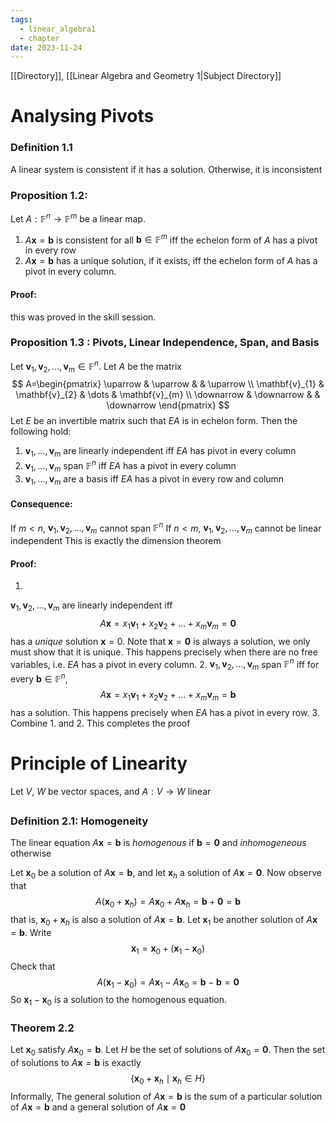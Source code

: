 ```yaml
---
tags:
  - linear_algebra1
  - chapter
date: 2023-11-24
---
```

[[Directory]], [[Linear Algebra and Geometry 1|Subject Directory]]
# Analysing Pivots
### Definition 1.1
A linear system is consistent if it has a solution. Otherwise, it is inconsistent
### Proposition 1.2: 
Let ${} A: \mathbb{F}^{n}\to{}\mathbb{F}^{m} {}$ be a linear map.
1. ${} A\mathbf{x}=\mathbf{b} {}$ is consistent for all ${} \mathbf{b}\in \mathbb{F}^{m} {}$ iff the echelon form of $A {}$ has a pivot in every row
2. $A\mathbf{x}=\mathbf{b} {}$ has a unique solution, if it exists, iff the echelon form of ${} A {}$ has a pivot in every column.
#### Proof:
 this was proved in the skill session.
### Proposition 1.3 : Pivots, Linear Independence, Span, and Basis
Let ${} \mathbf{v}_{1},\, \mathbf{v}_{2},\,\dots,\,\mathbf{v}_{m} \in \mathbb{F}^{n} {}$. Let $A {}$ be the matrix
$$
A=\begin{pmatrix}
\uparrow & \uparrow &  & \uparrow \\
\mathbf{v}_{1} & \mathbf{v}_{2} & \dots & \mathbf{v}_{m} \\
\downarrow & \downarrow &  & \downarrow
\end{pmatrix}
$$
Let ${} E$ be an invertible matrix such that $EA {}$ is in echelon form. Then the following hold:
1. ${} \mathbf{v}_{1},\,\dots,\,\mathbf{v}_{m} {}$ are linearly independent iff ${} EA {}$ has pivot in every column
2. ${} \mathbf{v}_{1},\,\dots,\, \mathbf{v}_{m} {}$ span $\mathbb{F}^{n}$ iff ${} EA {}$ has a pivot in every column
3. ${} \mathbf{v}_{1},\,\dots,\,\mathbf{v}_{m} {}$ are a basis iff ${} EA {}$ has a pivot in every row and column
#### Consequence:
If ${} m<n$, ${} \mathbf{v}_{1},\, \mathbf{v}_{2},\,\dots,\,\mathbf{v}_{m} {}$ cannot span ${} \mathbb{F}^{n} {}$
If ${} n<m$, ${} \mathbf{v}_{1},\, \mathbf{v}_{2},\,\dots,\,\mathbf{v}_{m} {}$ cannot be linear independent
This is exactly the dimension theorem
#### Proof: 
1. 
${} \mathbf{v}_{1},\, \mathbf{v}_{2},\,\dots,\,\mathbf{v}_{m} {}$ are linearly independent iff
$$
A\mathbf{x}=x_{1}\mathbf{v}_{1}+x_{2}\mathbf{v}_{2}+\dots+x_{m}\mathbf{v}_{m}=\mathbf{0}
$$has a *unique* solution ${} \mathbf{x}=0 {}$. Note that ${} \mathbf{x}=\mathbf{0} {}$ is always a solution, we only must show that it is unique. This happens precisely when there are no free variables, i.e. $EA$ has a pivot in every column.
2. 
${} \mathbf{v}_{1},\, \mathbf{v}_{2},\,\dots,\,\mathbf{v}_{m} {}$ span $\mathbb{F}^{n}$ iff for every $\mathbf{b} \in \mathbb{F}^{n}$, 
$$
A\mathbf{x}=x_{1}\mathbf{v}_{1}+x_{2}\mathbf{v}_{2}+\dots+x_{m}\mathbf{v}_{m}=\mathbf{b}
$$
has a solution. This happens precisely when $EA$ has a pivot in every row.
3. 
Combine 1. and 2. This completes the proof

# Principle of Linearity
Let $V$, $W$ be vector spaces, and $A:V\to{}W {}$ linear
## 
### Definition 2.1: Homogeneity
The linear equation ${} A\mathbf{x}=\mathbf{b} {}$ is *homogenous* if ${} \mathbf{b}=\mathbf{0} {}$ and *inhomogeneous* otherwise

Let ${} \mathbf{x}_{0} {}$ be a solution of ${} A\mathbf{x}=\mathbf{b} {}$, and let ${} \mathbf{x}_{h} {}$ a solution of ${} A\mathbf{x}=\mathbf{0} {}$. Now observe that
$$
A(\mathbf{x}_{0}+\mathbf{x}_{h})=A\mathbf{x}_{0}+A\mathbf{x}_{h}=\mathbf{b}+\mathbf{0}=\mathbf{b}
$$that is, ${} \mathbf{x}_{0}+\mathbf{x}_{h} {}$ is also a solution of ${} A\mathbf{x}=\mathbf{b} {}$.
Let $\mathbf{x}_{1} {}$ be another solution of ${} A\mathbf{x}=\mathbf{b} {}$. Write
$$
\mathbf{x}_{1}=\mathbf{x}_{0}+(\mathbf{x}_{1}-\mathbf{x}_{0})
$$
Check that
$$
A(\mathbf{x}_{1}-\mathbf{x}_{0})=A\mathbf{x}_{1}-A\mathbf{x}_{0}=\mathbf{b}-\mathbf{b}=\mathbf{0}
$$
So ${} \mathbf{x}_{1}-\mathbf{x}_{0}$ is a solution to the homogenous equation. 
### Theorem 2.2
Let $\mathbf{x}_{0} {}$ satisfy ${} A\mathbf{x}_{0}=\mathbf{b} {}$. Let $H$ be the set of solutions of ${} A\mathbf{x}_{0}=\mathbf{0} {}$. Then the set of solutions to ${} A\mathbf{x}=\mathbf{b} {}$ is exactly 
$$
\{ \mathbf{x}_{0}+\mathbf{x}_{h}\mid \mathbf{x}_{h} \in H \}
$$
Informally, 
The general solution of ${} A\mathbf{x}=\mathbf{b} {}$ is the sum of a particular solution of ${} A\mathbf{x}=\mathbf{b} {}$ and a general solution of $A\mathbf{x}=\mathbf{0}$
